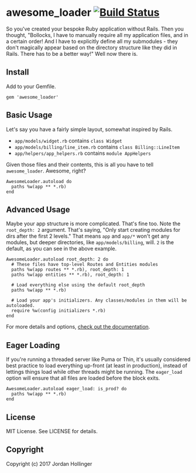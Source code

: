 # awesome_loader [![Build Status](https://travis-ci.org/jhollinger/awesome_loader.svg?branch=master)](https://travis-ci.org/jhollinger/awesome_loader)

So you've created your bespoke Ruby application without Rails. Then you thought, "Bollocks, I have to manually require all my application files, and in a certain order! And I have to explicitly define all my submodules - they don't magically appear based on the directory structure like they did in Rails. There has to be a better way!" Well now there is.

## Install

Add to your Gemfile.

    gem 'awesome_loader'

## Basic Usage

Let's say you have a fairly simple layout, somewhat inspired by Rails.

* `app/models/widget.rb` contains `class Widget`
* `app/models/billing/line_item.rb` contains `class Billing::LineItem`
* `app/helpers/app_helpers.rb` contains `module AppHelpers`

Given those files and their contents, this is all you have to tell `awesome_loader`. Awesome, right?

    AwesomeLoader.autoload do
      paths %w(app ** *.rb)
    end

## Advanced Usage

Maybe your app structure is more complicated. That's fine too. Note the `root_depth: 2` argument. That's saying, "Only start creating modules for dirs after the first 2 levels." That means `app` and `app/*` won't get any modules, but deeper directories, like `app/models/billing`, will. `2` is the default, as you can see in the above example.

    AwesomeLoader.autoload root_depth: 2 do
      # These files have top-level Routes and Entities modules
      paths %w(app routes ** *.rb), root_depth: 1
      paths %w(app entities ** *.rb), root_depth: 1

      # Load everything else using the default root_depth
      paths %w(app ** *.rb)

      # Load your app's initializers. Any classes/modules in them will be autoloaded.
      require %w(config initializers *.rb)
    end

For more details and options, [check out the documentation](http://www.rubydoc.info/gems/awesome_loader/1.1.0).

## Eager Loading

If you're running a threaded server like Puma or Thin, it's usually considered best practice to load everything up-front (at least in production), instead of lettings things load while other threads might be running. The `eager_load` option will ensure that all files are loaded before the block exits.

    AwesomeLoader.autoload eager_load: is_prod? do
      paths %w(app ** *.rb)
    end

## License

MIT License. See LICENSE for details.

## Copyright

Copyright (c) 2017 Jordan Hollinger
